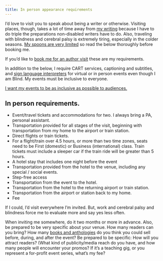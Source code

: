 ```yaml
---
title: In person appearance requirements
---
```


I’d love to visit you to speak about being a writer or otherwise. Visiting places, though, takes a lot of time away from [my writing](/writings) because I have to do triple the preparations non-disabled writers have to do. Also, traveling with blindness and cerebral palsy is extremely tiring, especially in the colder seasons. [My spoons are very limited](https://en.wikipedia.org/wiki/Spoon_theory) so read the below thoroughly before booking me.

If you’d like to [book me for an author visit](/live) these are my requirements.

In addition to the below, I require CART services, captioning and subtitles, and [sign language interpreters](https://www.probonoasl.com/) for virtual or in person events even though I am Blind. My events must be inclusive to everyone.

[I want my events to be as inclusive as possible to audiences.](/posts/tags/events-and-readings)

## In person requirements.

- Event/travel tickets and accommodations for two. I always bring a PA, personal assistant.
- Transportation provided for all stages of the visit, beginning with transportation from my home to the airport or train station.
- Direct flights or train tickets.
- For a flight/train over 4.5 hours, or more than two time zones, seats need to be First (domestic) or Business (international) class. Train tickets must include a sleeper car if the train ride will be greater than 5 hours.
- A hotel stay that includes one night before the event
- Transportation provided from the hotel to the venue, including any special / social events.
- Step-free access
- Transportation from the event to the hotel.
- Transportation from the hotel to the returning airport or train station.
- Transportation from the airport or station back to my home.
- Fee

If I could, I’d visit everywhere I’m invited. But, work and cerebral palsy and blindness force me to evaluate more and say yes less often.

When inviting me somewhere, do it two months or more in advance. Also, be prepared to be very specific about your venue. How many readers can you bring? How many [books and anthologies](/books) do you think you could sell before, during, and after the event? Be prepared to be specific: How will you attract readers? (What kind of publicity/media reach do you have, and how many people will encounter your promos? If it’s a teaching gig, or you represent a for-profit event series, what’s my fee?
